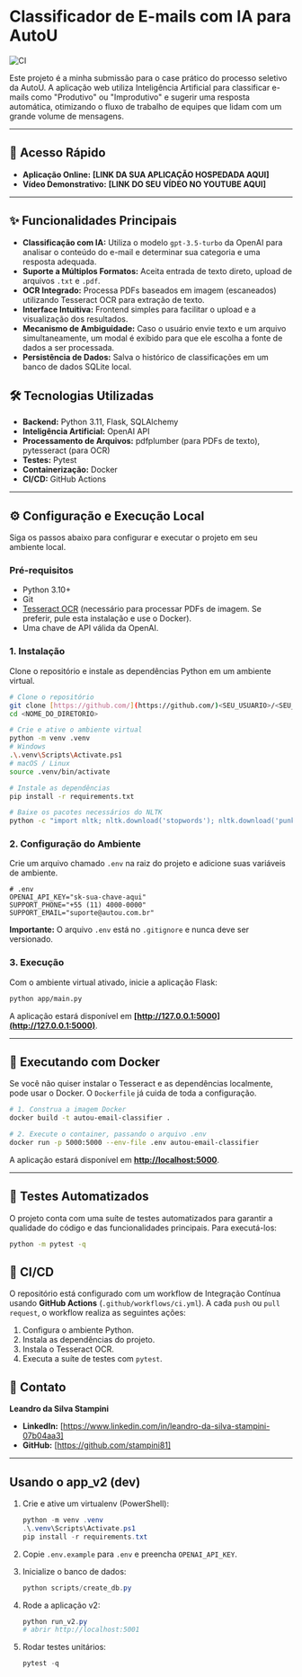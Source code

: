 # Classificador de E-mails com IA para AutoU

![CI](https://github.com/<SEU_USUARIO>/<SEU_REPOSITORIO>/actions/workflows/ci.yml/badge.svg)

Este projeto é a minha submissão para o case prático do processo seletivo da AutoU. A aplicação web utiliza Inteligência Artificial para classificar e-mails como "Produtivo" ou "Improdutivo" e sugerir uma resposta automática, otimizando o fluxo de trabalho de equipes que lidam com um grande volume de mensagens.

---

## 🚀 Acesso Rápido

* **Aplicação Online:** **[LINK DA SUA APLICAÇÃO HOSPEDADA AQUI]**
* **Vídeo Demonstrativo:** **[LINK DO SEU VÍDEO NO YOUTUBE AQUI]**

---

## ✨ Funcionalidades Principais

* **Classificação com IA:** Utiliza o modelo `gpt-3.5-turbo` da OpenAI para analisar o conteúdo do e-mail e determinar sua categoria e uma resposta adequada.
* **Suporte a Múltiplos Formatos:** Aceita entrada de texto direto, upload de arquivos `.txt` e `.pdf`.
* **OCR Integrado:** Processa PDFs baseados em imagem (escaneados) utilizando Tesseract OCR para extração de texto.
* **Interface Intuitiva:** Frontend simples para facilitar o upload e a visualização dos resultados.
* **Mecanismo de Ambiguidade:** Caso o usuário envie texto e um arquivo simultaneamente, um modal é exibido para que ele escolha a fonte de dados a ser processada.
* **Persistência de Dados:** Salva o histórico de classificações em um banco de dados SQLite local.

## 🛠️ Tecnologias Utilizadas

* **Backend:** Python 3.11, Flask, SQLAlchemy
* **Inteligência Artificial:** OpenAI API
* **Processamento de Arquivos:** pdfplumber (para PDFs de texto), pytesseract (para OCR)
* **Testes:** Pytest
* **Containerização:** Docker
* **CI/CD:** GitHub Actions

---

## ⚙️ Configuração e Execução Local

Siga os passos abaixo para configurar e executar o projeto em seu ambiente local.

### Pré-requisitos

* Python 3.10+
* Git
* [Tesseract OCR](https://github.com/tesseract-ocr/tessdoc) (necessário para processar PDFs de imagem. Se preferir, pule esta instalação e use o Docker).
* Uma chave de API válida da OpenAI.

### 1. Instalação

Clone o repositório e instale as dependências Python em um ambiente virtual.

```bash
# Clone o repositório
git clone [https://github.com/](https://github.com/)<SEU_USUARIO>/<SEU_REPOSITORIO>.git
cd <NOME_DO_DIRETORIO>

# Crie e ative o ambiente virtual
python -m venv .venv
# Windows
.\.venv\Scripts\Activate.ps1
# macOS / Linux
source .venv/bin/activate

# Instale as dependências
pip install -r requirements.txt

# Baixe os pacotes necessários do NLTK
python -c "import nltk; nltk.download('stopwords'); nltk.download('punkt')"
```

### 2\. Configuração do Ambiente

Crie um arquivo chamado `.env` na raiz do projeto e adicione suas variáveis de ambiente.

```env
# .env
OPENAI_API_KEY="sk-sua-chave-aqui"
SUPPORT_PHONE="+55 (11) 4000-0000"
SUPPORT_EMAIL="suporte@autou.com.br"
```

**Importante:** O arquivo `.env` está no `.gitignore` e nunca deve ser versionado.

### 3\. Execução

Com o ambiente virtual ativado, inicie a aplicação Flask:

```bash
python app/main.py
```

A aplicação estará disponível em **[http://127.0.0.1:5000](http://127.0.0.1:5000)**.

-----

## 🐳 Executando com Docker

Se você não quiser instalar o Tesseract e as dependências localmente, pode usar o Docker. O `Dockerfile` já cuida de toda a configuração.

```bash
# 1. Construa a imagem Docker
docker build -t autou-email-classifier .

# 2. Execute o container, passando o arquivo .env
docker run -p 5000:5000 --env-file .env autou-email-classifier
```

A aplicação estará disponível em **[http://localhost:5000](https://www.google.com/search?q=http://localhost:5000)**.

-----

## 🧪 Testes Automatizados

O projeto conta com uma suíte de testes automatizados para garantir a qualidade do código e das funcionalidades principais. Para executá-los:

```bash
python -m pytest -q
```

## 🔄 CI/CD

O repositório está configurado com um workflow de Integração Contínua usando **GitHub Actions** (`.github/workflows/ci.yml`). A cada `push` ou `pull request`, o workflow realiza as seguintes ações:

1.  Configura o ambiente Python.
2.  Instala as dependências do projeto.
3.  Instala o Tesseract OCR.
4.  Executa a suíte de testes com `pytest`.

## 👤 Contato

**Leandro da Silva Stampini**

  * **LinkedIn:** [https://www.linkedin.com/in/leandro-da-silva-stampini-07b04aa3]
  * **GitHub:** [https://github.com/stampini81]

---

## Usando o app_v2 (dev)

1. Crie e ative um virtualenv (PowerShell):

    ```powershell
    python -m venv .venv
    .\.venv\Scripts\Activate.ps1
    pip install -r requirements.txt
    ```

2. Copie `.env.example` para `.env` e preencha `OPENAI_API_KEY`.

3. Inicialize o banco de dados:

    ```powershell
    python scripts/create_db.py
    ```

4. Rode a aplicação v2:

    ```powershell
    python run_v2.py
    # abrir http://localhost:5001
    ```

5. Rodar testes unitários:

    ```powershell
    pytest -q
    ```



